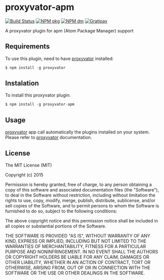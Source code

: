 # proxyvator-apm

[![Build Status](https://travis-ci.org/IvanGaravito/proxyvator-apm.svg?branch=master)](https://travis-ci.org/IvanGaravito/proxyvator-apm)
[![NPM pkg](https://img.shields.io/npm/v/proxyvator-apm.svg)](https://www.npmjs.com/package/proxyvator)
[![NPM dm](https://img.shields.io/npm/dm/proxyvator-apm.svg)](https://www.npmjs.com/package/proxyvator)
[![Gratipay](https://img.shields.io/gratipay/IvanGaravito.svg)](https://gratipay.com/IvanGaravito)

A proxyvator plugin for apm (Atom Package Manager) support

## Requirements

To use this plugin, need to have [proxyvator](https://github.com/IvanGaravito/proxyvator) installed:

```js
$ npm install -g proxyvator
```

## Instalation

To install this proxyvator plugin:

```js
$ npm install -g proxyvator-apm
```

## Usage

[proxyvator](https://github.com/IvanGaravito/proxyvator) app call automatically the plugins installed on your system. Please refer to [proxyvator](https://github.com/IvanGaravito/proxyvator) documentation.

## License

The MIT License (MIT)

Copyright (c) 2015 

Permission is hereby granted, free of charge, to any person obtaining a copy
of this software and associated documentation files (the "Software"), to deal
in the Software without restriction, including without limitation the rights
to use, copy, modify, merge, publish, distribute, sublicense, and/or sell
copies of the Software, and to permit persons to whom the Software is
furnished to do so, subject to the following conditions:

The above copyright notice and this permission notice shall be included in all
copies or substantial portions of the Software.

THE SOFTWARE IS PROVIDED "AS IS", WITHOUT WARRANTY OF ANY KIND, EXPRESS OR
IMPLIED, INCLUDING BUT NOT LIMITED TO THE WARRANTIES OF MERCHANTABILITY,
FITNESS FOR A PARTICULAR PURPOSE AND NONINFRINGEMENT. IN NO EVENT SHALL THE
AUTHORS OR COPYRIGHT HOLDERS BE LIABLE FOR ANY CLAIM, DAMAGES OR OTHER
LIABILITY, WHETHER IN AN ACTION OF CONTRACT, TORT OR OTHERWISE, ARISING FROM,
OUT OF OR IN CONNECTION WITH THE SOFTWARE OR THE USE OR OTHER DEALINGS IN THE
SOFTWARE.
